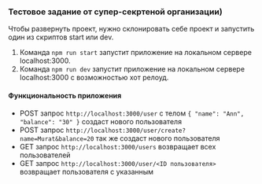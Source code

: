 ### Тестовое задание от супер-секртеной организации)

Чтобы развернуть проект, нужно склонировать себе проект и запустить один из скриптов start или dev. 
1) Команда `npm run start` запустит приложение на локальном сервере localhost:3000. 
2) Команда `npm run dev` запустит приложение на локальном сервере localhost:3000 с возможностью хот релоуд.

#### Функциональность приложения

 - POST запрос `http://localhost:3000/user` с телом `{ "name": "Ann", "balance": "30" }` создаст нового пользователя
 - POST запрос `http://localhost:3000/user/create?name=Murat&balance=20` так же создаст нового пользователя
 - GET запрос `http://localhost:3000/users` возвращает всех пользователей
 - GET запрос `http://localhost:3000/user/<ID пользователя>` возвращает пользователя с указанным <ID>

